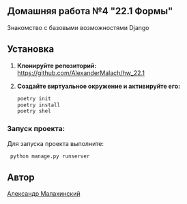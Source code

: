 ## Домашняя работа №4 "22.1 Формы"

Знакомство с базовыми возможностями Django

## Установка

1. **Клонируйте репозиторий:**
     https://github.com/AlexanderMalach/hw_22.1

2. **Создайте виртуальное окружение и активируйте его:**
    ```sh
    poetry init
    poetry install
    poetry shel
    ```

### Запуск проекта:

Для запуска проекта выполните:
```sh
 python manage.py runserver    
```

## Автор

[Aлександр Малахинский](https://github.com/AlexanderMalach)

